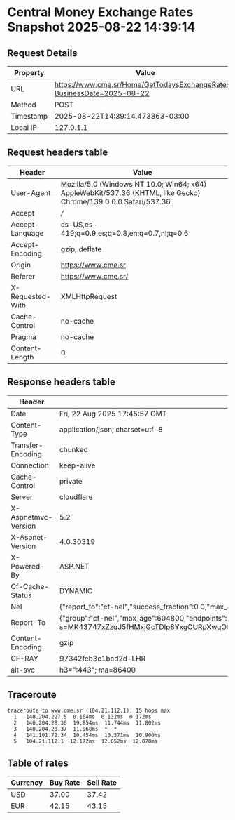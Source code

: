 # Central Money Exchange Rates Snapshot 2025-08-22 14:39:14
## Request Details

| Property | Value |
|----------|-------|
| URL | https://www.cme.sr/Home/GetTodaysExchangeRates/?BusinessDate=2025-08-22 |
| Method | POST |
| Timestamp | 2025-08-22T14:39:14.473863-03:00 |
| Local IP | 127.0.1.1 |
    
## Request headers table

| Header | Value |
|--------|-------|
| User-Agent | Mozilla/5.0 (Windows NT 10.0; Win64; x64) AppleWebKit/537.36 (KHTML, like Gecko) Chrome/139.0.0.0 Safari/537.36 |
| Accept | */* |
| Accept-Language | es-US,es-419;q=0.9,es;q=0.8,en;q=0.7,nl;q=0.6 |
| Accept-Encoding | gzip, deflate |
| Origin | https://www.cme.sr |
| Referer | https://www.cme.sr/ |
| X-Requested-With | XMLHttpRequest |
| Cache-Control | no-cache |
| Pragma | no-cache |
| Content-Length | 0 |

    
## Response headers table
| Header | Value |
|--------|-------|
| Date | Fri, 22 Aug 2025 17:45:57 GMT |
| Content-Type | application/json; charset=utf-8 |
| Transfer-Encoding | chunked |
| Connection | keep-alive |
| Cache-Control | private |
| Server | cloudflare |
| X-Aspnetmvc-Version | 5.2 |
| X-Aspnet-Version | 4.0.30319 |
| X-Powered-By | ASP.NET |
| Cf-Cache-Status | DYNAMIC |
| Nel | {"report_to":"cf-nel","success_fraction":0.0,"max_age":604800} |
| Report-To | {"group":"cf-nel","max_age":604800,"endpoints":[{"url":"https://a.nel.cloudflare.com/report/v4?s=MK43747xZzqJ5fHMxjGcTDIp8YxgOURpXwqOfjde1ja%2B6cBhNlkNnW1ctER1ilt81hTfmZb%2FCJZac9XXYdOkb%2BDhS5WNUciChp8%3D"}]} |
| Content-Encoding | gzip |
| CF-RAY | 97342fcb3c1bcd2d-LHR |
| alt-svc | h3=":443"; ma=86400 |

## Traceroute 

```
traceroute to www.cme.sr (104.21.112.1), 15 hops max
  1   140.204.227.5  0.164ms  0.132ms  0.172ms 
  2   140.204.28.36  19.854ms  11.744ms  11.802ms 
  3   140.204.28.37  11.968ms  *  * 
  4   141.101.72.34  10.454ms  10.371ms  10.900ms 
  5   104.21.112.1  12.172ms  12.052ms  12.070ms 

```

## Table of rates

| Currency | Buy Rate | Sell Rate |
|----------|----------|-----------|
| USD | 37.00 | 37.42 |
| EUR | 42.15 | 43.15 |

